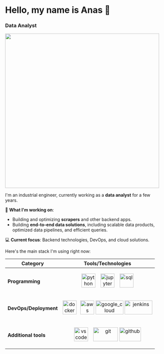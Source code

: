 # Hello, my name is Anas 👋
### Data Analyst
<img src="https://github.com/Anmol-Baranwal/Cool-GIFs-For-GitHub/assets/74038190/219bcc70-f5dc-466b-9a60-29653d8e8433" width="500">

I'm an industrial engineer, currently working as a **data analyst** for a few years.

🌟 **What I'm working on**:  
- Building and optimizing **scrapers** and other backend apps.  
- Building **end-to-end data solutions**, including scalable data products, optimized data pipelines, and efficient queries. 

💻 **Current focus**: Backend technologies, DevOps, and cloud solutions.

Here's the main stack I'm using right now:


| **Category**          | **Tools/Technologies**                                                                                                                                                                                                                                                  |
|------------------------|--------------------------------------------------------------------------------------------------------------------------------------------------------------------------------------------------------------------------------------------------------------------------|
| **Programming**       | <p align="center"><img src="https://cdn.jsdelivr.net/gh/devicons/devicon@latest/icons/python/python-original-wordmark.svg" alt="python" width="45" height="45"/> &nbsp;&nbsp; <img src="https://cdn.jsdelivr.net/gh/devicons/devicon@latest/icons/jupyter/jupyter-original-wordmark.svg" alt="jupyter" width="45" height="45"/> &nbsp;&nbsp; <img src="https://cdn.jsdelivr.net/gh/devicons/devicon@latest/icons/azuresqldatabase/azuresqldatabase-original.svg" alt="sql" width="45" height="45"/></p> |
| **DevOps/Deployment** | <p align="center"><img src="https://cdn.jsdelivr.net/gh/devicons/devicon@latest/icons/docker/docker-original-wordmark.svg" alt="docker" width="45" height="45"/> &nbsp; <img src="https://cdn.jsdelivr.net/gh/devicons/devicon@latest/icons/amazonwebservices/amazonwebservices-original-wordmark.svg" alt="aws" width="45" height="45"/> <img src="https://www.vectorlogo.zone/logos/google_cloud/google_cloud-ar21.svg" alt="google_cloud" width="90" height="45"/> <img src="https://www.vectorlogo.zone/logos/jenkins/jenkins-ar21.svg" alt="jenkins" width="90" height="45"/> |
| **Additional tools**      | <p align="center"><img src="https://cdn.jsdelivr.net/gh/devicons/devicon/icons/vscode/vscode-original.svg" alt="vscode" width="45" height="45"/> &nbsp;&nbsp; <img src="https://git-scm.com/images/logos/downloads/Git-Logo-2Color.svg" alt="git" width="80" height="45"/> <img src="https://cdn.jsdelivr.net/gh/devicons/devicon@latest/icons/github/github-original-wordmark.svg" alt="github" width="70" height="45"/></p> |

